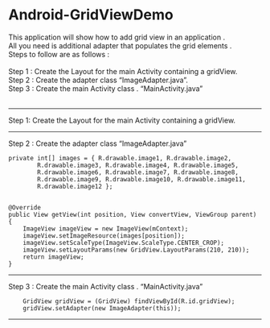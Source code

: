Android-GridViewDemo
=======================
This application will show how to add grid view in an application .<br>
All you  need is additional adapter that populates the grid elements .<br>
Steps to follow are as follows : <br>
<br>
Step 1 : Create the Layout for the main Activity containing a gridView.<br>
Step 2 : Create the adapter class “ImageAdapter.java”.<br>
Step 3 : Create the main Activity class . “MainActivity.java”<br>
<br>

____________________________________________________________________________________________________________________________________________________________
Step 1: Create the Layout for the main Activity containing a gridView.
<GridView xmlns:android="http://schemas.android.com/apk/res/android"
    android:id="@+id/gridView"
    android:layout_width="fill_parent"
    android:layout_height="fill_parent"
    android:columnWidth="90dp"
    android:gravity="center"
    android:horizontalSpacing="10dp"
    android:numColumns="auto_fit"
    android:stretchMode="columnWidth"
    android:verticalSpacing="10dp" >

</GridView>

____________________________________________________________________________________________________________________________________________________________
Step 2 : Create the adapter class “ImageAdapter.java”


	private int[] images = { R.drawable.image1, R.drawable.image2,
			R.drawable.image3, R.drawable.image4, R.drawable.image5,
			R.drawable.image6, R.drawable.image7, R.drawable.image8,
			R.drawable.image9, R.drawable.image10, R.drawable.image11,
			R.drawable.image12 };


	@Override
	public View getView(int position, View convertView, ViewGroup parent) {
		ImageView imageView = new ImageView(mContext);
		imageView.setImageResource(images[position]);
		imageView.setScaleType(ImageView.ScaleType.CENTER_CROP);
		imageView.setLayoutParams(new GridView.LayoutParams(210, 210));
		return imageView;
	}

____________________________________________________________________________________________________________________________________________________________
Step 3 : Create the main Activity class . “MainActivity.java”

		GridView gridView = (GridView) findViewById(R.id.gridView);
		gridView.setAdapter(new ImageAdapter(this));
__________________________________________________________________________________________________________________________________________________________
